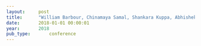 ```yaml
---
layout:     post
title:      "William Barbour, Chinamaya Samal, Shankara Kuppa, Abhishek Dubey, and Daniel Work. On the data-driven prediction of arrival times for freight trains on u.s. railroads. In The 21st IEEE International Conference on Intelligent Transportation Systems. IEEE, nov 2018."
date:       2018-01-01 00:00:01
year:       2018
pub_type:       conference
---
```

